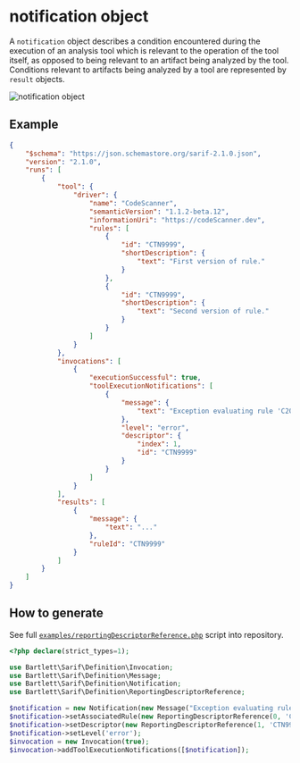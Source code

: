 <!-- markdownlint-disable MD013 -->
# notification object

A `notification` object describes a condition encountered during the execution of an analysis tool
which is relevant to the operation of the tool itself, as opposed to being relevant to an artifact being analyzed by the tool.
Conditions relevant to artifacts being analyzed by a tool are represented by `result` objects.

![notification object](../assets/images/reference-notification.graphviz.svg)

## Example

```json
{
    "$schema": "https://json.schemastore.org/sarif-2.1.0.json",
    "version": "2.1.0",
    "runs": [
        {
            "tool": {
                "driver": {
                    "name": "CodeScanner",
                    "semanticVersion": "1.1.2-beta.12",
                    "informationUri": "https://codeScanner.dev",
                    "rules": [
                        {
                            "id": "CTN9999",
                            "shortDescription": {
                                "text": "First version of rule."
                            }
                        },
                        {
                            "id": "CTN9999",
                            "shortDescription": {
                                "text": "Second version of rule."
                            }
                        }
                    ]
                }
            },
            "invocations": [
                {
                    "executionSuccessful": true,
                    "toolExecutionNotifications": [
                        {
                            "message": {
                                "text": "Exception evaluating rule 'C2001'. Rule configuration is missing."
                            },
                            "level": "error",
                            "descriptor": {
                                "index": 1,
                                "id": "CTN9999"
                            }
                        }
                    ]
                }
            ],
            "results": [
                {
                    "message": {
                        "text": "..."
                    },
                    "ruleId": "CTN9999"
                }
            ]
        }
    ]
}
```

## How to generate

See full [`examples/reportingDescriptorReference.php`][example-script] script into repository.

[example-script]: https://github.com/llaville/sarif-php-sdk/blob/master/examples/reportingDescriptorReference.php

```php
<?php declare(strict_types=1);

use Bartlett\Sarif\Definition\Invocation;
use Bartlett\Sarif\Definition\Message;
use Bartlett\Sarif\Definition\Notification;
use Bartlett\Sarif\Definition\ReportingDescriptorReference;

$notification = new Notification(new Message("Exception evaluating rule 'C2001'. Rule configuration is missing."));
$notification->setAssociatedRule(new ReportingDescriptorReference(0, 'C2001'));
$notification->setDescriptor(new ReportingDescriptorReference(1, 'CTN9999'));
$notification->setLevel('error');
$invocation = new Invocation(true);
$invocation->addToolExecutionNotifications([$notification]);

```
